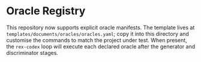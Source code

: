 # Oracle Registry

This repository now supports explicit oracle manifests.  The template lives at
`templates/documents/oracles/oracles.yaml`; copy it into this directory and
customise the commands to match the project under test.  When present, the
`rex-codex` loop will execute each declared oracle after the generator and
discriminator stages.
